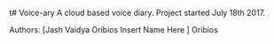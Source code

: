 t# Voice-ary
A cloud based voice diary.
Project started July 18th 2017. 

Authors:
[Jash Vaidya
 Oribios
 Insert Name Here
]
Oribios

